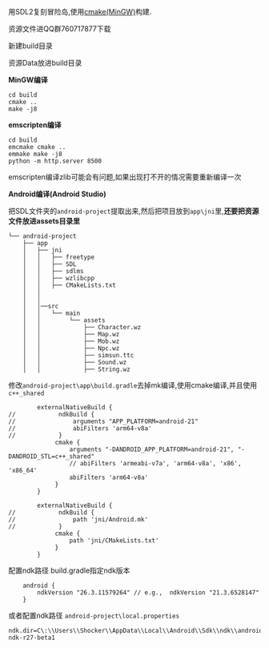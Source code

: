 用SDL2复刻冒险岛,使用[cmake(MinGW)](https://github.com/niXman/mingw-builds-binaries/releases/tag/13.2.0-rt_v11-rev0)构建.

资源文件进QQ群760717877下载

新建build目录

资源Data放进build目录 

**MinGW编译**
```
cd build
cmake ..
make -j8
```

**emscripten编译**
```
cd build
emcmake cmake ..
emmake make -j8
python -m http.server 8500
```
emscripten编译zlib可能会有问题,如果出现打不开的情况需要重新编译一次

**Android编译(Android Studio)**

把SDL文件夹的```android-project```提取出来,然后把项目放到```app\jni```里,**还要把资源文件放进assets目录里**

```
└── android-project
    ├── app
    │   ├── jni
    │   │   ├── freetype
    │   │   ├── SDL
    │   │   ├── sdlms 
    │   │   ├── wzlibcpp
    │   │   ├── CMakeLists.txt
    │   │   
    │   │   
    │   │──src   
    │   │   └── main
    │   │        └── assets
    │   │            ├── Character.wz
    │   │            ├── Map.wz
    │   │            ├── Mob.wz
    │   │            ├── Npc.wz
    │   │            ├── simsun.ttc
    │   │            ├── Sound.wz
    │   │            ├── String.wz
```
修改```android-project\app\build.gradle```去掉mk编译,使用cmake编译,并且使用```c++_shared``` 
```
        externalNativeBuild {
//            ndkBuild {
//                arguments "APP_PLATFORM=android-21"
//                abiFilters 'arm64-v8a'
//            }
             cmake {
                 arguments "-DANDROID_APP_PLATFORM=android-21", "-DANDROID_STL=c++_shared"
                 // abiFilters 'armeabi-v7a', 'arm64-v8a', 'x86', 'x86_64'
                 abiFilters 'arm64-v8a'
             }
        }
```
```
        externalNativeBuild {
//            ndkBuild {
//                path 'jni/Android.mk'
//            }
             cmake {
                 path 'jni/CMakeLists.txt'
             }
        }
```
配置ndk路径
build.gradle指定ndk版本
```
    android {
        ndkVersion "26.3.11579264" // e.g.,  ndkVersion "21.3.6528147"
    }
```
或者配置ndk路径
```android-project\local.properties```
```
ndk.dir=C\:\\Users\\Shocker\\AppData\\Local\\Android\\Sdk\\ndk\\android-ndk-r27-beta1
```